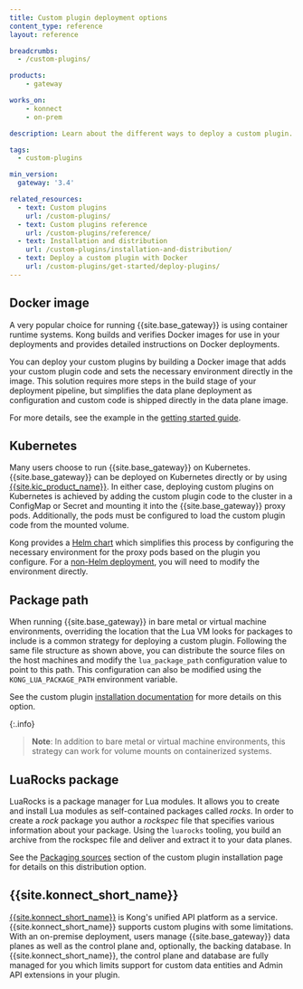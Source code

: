 ```yaml
---
title: Custom plugin deployment options
content_type: reference
layout: reference

breadcrumbs:
  - /custom-plugins/

products:
    - gateway

works_on:
    - konnect
    - on-prem

description: Learn about the different ways to deploy a custom plugin.

tags:
  - custom-plugins

min_version:
  gateway: '3.4'

related_resources:
  - text: Custom plugins
    url: /custom-plugins/
  - text: Custom plugins reference
    url: /custom-plugins/reference/
  - text: Installation and distribution
    url: /custom-plugins/installation-and-distribution/
  - text: Deploy a custom plugin with Docker
    url: /custom-plugins/get-started/deploy-plugins/
---
```


## Docker image

A very popular choice for running {{site.base_gateway}} is using container runtime systems. Kong builds and verifies Docker images for use in your deployments and provides detailed instructions on Docker deployments.

You can deploy your custom plugins by building a Docker image that adds your custom plugin code and sets the necessary environment directly in the image. This solution requires more steps in the build stage of your deployment pipeline, but simplifies the data plane deployment as configuration and custom code is shipped directly in the data plane image.

For more details, see the example in the [getting started guide](/custom-plugins/get-started/deploy-plugins/).

## Kubernetes

Many users choose to run {{site.base_gateway}} on Kubernetes. {{site.base_gateway}} can 
be deployed on Kubernetes directly or by using [{{site.kic_product_name}}](/kubernetes-ingress-controller/).
In either case, deploying custom plugins on Kubernetes is achieved by adding the custom plugin 
code to the cluster in a ConfigMap or Secret and mounting it into the {{site.base_gateway}} proxy pods. Additionally,
the pods must be configured to load the custom plugin code from the mounted volume.

Kong provides a [Helm chart](/kubernetes-ingress-controller/custom-plugins/) which simplifies this process by configuring the necessary environment for the proxy pods
based on the plugin you configure. For a [non-Helm deployment](), you will need to modify the environment directly.
<!-- @TODO: add link to non-helm deployment docs, page does not exist yet, see https://kongdeveloper.netlify.app/kubernetes-ingress-controller/custom-plugins/#deploy-your-custom-plugin -->

## Package path

When running {{site.base_gateway}} in bare metal or virtual machine environments, overriding the 
location that the Lua VM looks for packages to include is a common strategy for deploying a custom plugin.
Following the same file structure as shown above, you can distribute the source files on the 
host machines and modify the `lua_package_path` configuration value to point to this path.
This configuration can also be modified using the `KONG_LUA_PACKAGE_PATH` environment variable. 

See the custom plugin [installation documentation](/custom-plugins/installation-and-distribution/) 
for more details on this option. 

{:.info}
> **Note**: In addition to bare metal or virtual machine environments, this strategy can work for volume mounts on containerized systems.

## LuaRocks package

LuaRocks is a package manager for Lua modules. It allows you to create and install Lua modules
as self-contained packages called _rocks_. In order to create a _rock_ package you author
a _rockspec_ file that specifies various information about your package. Using the `luarocks` tooling,
you build an archive from the rockspec file and deliver and extract it to your data planes. 

See the [Packaging sources](/custom-plugins/installation-and-distribution/#packaging-sources) 
section of the custom plugin installation page for details on this distribution option.

## {{site.konnect_short_name}}

[{{site.konnect_short_name}}](/konnect/) is Kong's unified API platform as a service. {{site.konnect_short_name}}
supports custom plugins with some limitations. With an on-premise deployment, users manage {{site.base_gateway}}
data planes as well as the control plane and, optionally, the backing database. In {{site.konnect_short_name}},
the control plane and database are fully managed for you which limits support for custom data entities and 
Admin API extensions in your plugin. 